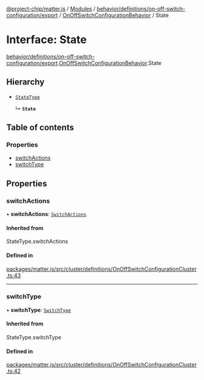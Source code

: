 [@project-chip/matter.js](../README.md) / [Modules](../modules.md) / [behavior/definitions/on-off-switch-configuration/export](../modules/behavior_definitions_on_off_switch_configuration_export.md) / [OnOffSwitchConfigurationBehavior](../modules/behavior_definitions_on_off_switch_configuration_export.OnOffSwitchConfigurationBehavior.md) / State

# Interface: State

[behavior/definitions/on-off-switch-configuration/export](../modules/behavior_definitions_on_off_switch_configuration_export.md).[OnOffSwitchConfigurationBehavior](../modules/behavior_definitions_on_off_switch_configuration_export.OnOffSwitchConfigurationBehavior.md).State

## Hierarchy

- [`StateType`](../modules/behavior_definitions_on_off_switch_configuration_export._internal_.md#statetype)

  ↳ **`State`**

## Table of contents

### Properties

- [switchActions](behavior_definitions_on_off_switch_configuration_export.OnOffSwitchConfigurationBehavior.State.md#switchactions)
- [switchType](behavior_definitions_on_off_switch_configuration_export.OnOffSwitchConfigurationBehavior.State.md#switchtype)

## Properties

### switchActions

• **switchActions**: [`SwitchActions`](../enums/cluster_export.OnOffSwitchConfiguration.SwitchActions.md)

#### Inherited from

StateType.switchActions

#### Defined in

[packages/matter.js/src/cluster/definitions/OnOffSwitchConfigurationCluster.ts:43](https://github.com/project-chip/matter.js/blob/5f71eedebdb9fa54338bde320c311bb359b7455d/packages/matter.js/src/cluster/definitions/OnOffSwitchConfigurationCluster.ts#L43)

___

### switchType

• **switchType**: [`SwitchType`](../enums/cluster_export.OnOffSwitchConfiguration.SwitchType.md)

#### Inherited from

StateType.switchType

#### Defined in

[packages/matter.js/src/cluster/definitions/OnOffSwitchConfigurationCluster.ts:42](https://github.com/project-chip/matter.js/blob/5f71eedebdb9fa54338bde320c311bb359b7455d/packages/matter.js/src/cluster/definitions/OnOffSwitchConfigurationCluster.ts#L42)
